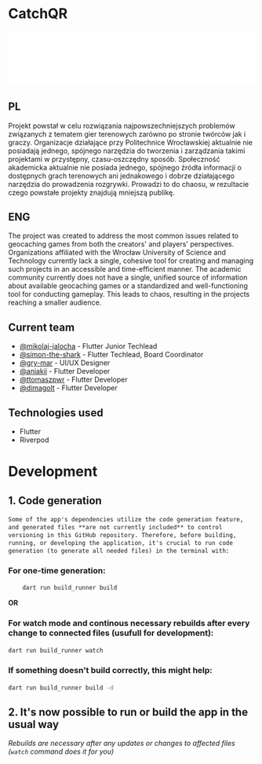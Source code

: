 # CatchQR
![Project image](https://github.com/Solvro/mobile-catchqr/blob/main/catch-qr-solvro.png?raw=true)

## PL

Projekt powstał w celu rozwiązania najpowszechniejszych problemów związanych z tematem gier terenowych zarówno po stronie twórców jak i graczy. Organizacje działające przy Politechnice Wrocławskiej aktualnie nie posiadają jednego, spójnego narzędzia do tworzenia i  zarządzania takimi projektami w przystępny, czasu-oszczędny sposób. Społeczność akademicka aktualnie nie posiada jednego, spójnego źródła informacji o dostępnych grach terenowych ani jednakowego i dobrze działającego narzędzia do prowadzenia rozgrywki.  Prowadzi to do chaosu, w rezultacie czego powstałe projekty znajdują mniejszą publikę. 

## ENG

The project was created to address the most common issues related to geocaching games from both the creators' and players' perspectives. Organizations affiliated with the Wrocław University of Science and Technology currently lack a single, cohesive tool for creating and managing such projects in an accessible and time-efficient manner. The academic community currently does not have a single, unified source of information about available geocaching games or a standardized and well-functioning tool for conducting gameplay. This leads to chaos, resulting in the projects reaching a smaller audience.

## Current team

- [@mikolaj-jalocha](https://github.com/mikolaj-jalocha) - Flutter Junior Techlead
- [@simon-the-shark](https://github.com/simon-the-shark) - Flutter Techlead, Board Coordinator
- [@gry-mar](https://github.com/gry-mar) - UI/UX Designer
- [@aniakii](https://github.com/Aniakii) - Flutter Developer
- [@ttomaszpwr](https://github.com/TTomaszPWR) - Flutter Developer
- [@dimagolt](https://github.com/DimaGolt) - Flutter Developer

## Technologies used

- Flutter
- Riverpod

# Development

## 1. Code generation

    Some of the app's dependencies utilize the code generation feature, and generated files **are not currently included** to control versioning in this GitHub repository. Therefore, before building, running, or developing the application, it's crucial to run code generation (to generate all needed files) in the terminal with:
  
### For one-time generation:
  
```zsh
    dart run build_runner build
```
  **OR**
  
### For watch mode and continous necessary rebuilds after every change to connected files (usufull for development):
```zsh
dart run build_runner watch
```
    
### If something doesn't build correctly, this might help:
```zsh
dart run build_runner build -d
```

## 2. It's now possible to run or build the app in the usual way
_Rebuilds are necessary after any updates or changes to affected files (`watch` command does it for you)_


  
